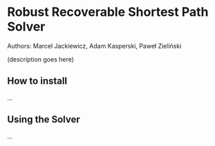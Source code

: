 # Robust Recoverable Shortest Path Solver
Authors: Marcel Jackiewicz, Adam Kasperski, Paweł Zieliński

(description goes here)

## How to install
...

## Using the Solver
...
